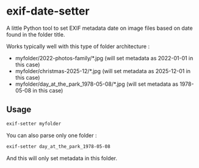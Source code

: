 # exif-date-setter

A little Python tool to set EXIF metadata date on image files based on date found in the folder title.

Works typically well with this type of folder architecture : 

- myfolder/2022-photos-family/*.jpg (will set metadata as 2022-01-01 in this case)
- myfolder/christmas-2025-12/*.jpg (will set metadata as 2025-12-01 in this case)
- myfolder/day_at_the_park_1978-05-08/*.jpg (will set metadata as 1978-05-08 in this case)

## Usage

```sh
exif-setter myfolder
```

You can also parse only one folder : 

```sh
exif-setter day_at_the_park_1978-05-08
```

And this will only set metadata in this folder. 